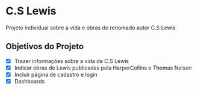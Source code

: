 # C.S Lewis
<p>Projeto individual sobre a vida e obras do renomado autor C.S Lewis</p>

## Objetivos do Projeto
- [x] Trazer informações sobre a vida de C.S Lewis
- [x] Indicar obras de Lewis publicadas pela HarperCollins e Thomas Nelson
- [x] Incluir página de cadastro e login
- [x] Dashboards
